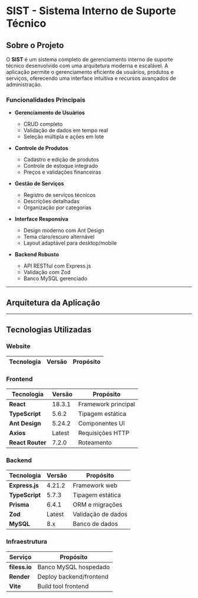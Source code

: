 # SIST - Sistema Interno de Suporte Técnico 

## Sobre o Projeto

O **SIST** é um sistema completo de gerenciamento interno de suporte técnico desenvolvido com uma arquitetura moderna e escalável. A aplicação permite o gerenciamento eficiente de usuários, produtos e serviços, oferecendo uma interface intuitiva e recursos avançados de administração.

### Funcionalidades Principais

- **Gerenciamento de Usuários**
    - CRUD completo
    - Validação de dados em tempo real
    - Seleção múltipla e ações em lote

- **Controle de Produtos**
    - Cadastro e edição de produtos
    - Controle de estoque integrado
    - Preços e validações financeiras

- **Gestão de Serviços**
    - Registro de serviços técnicos
    - Descrições detalhadas
    - Organização por categorias

- **Interface Responsiva**
    - Design moderno com Ant Design
    - Tema claro/escuro alternável
    - Layout adaptável para desktop/mobile

- **Backend Robusto**
    - API RESTful com Express.js
    - Validação com Zod
    - Banco MySQL gerenciado

---

## Arquitetura da Aplicação

---

## Tecnologias Utilizadas

### Website
| Tecnologia      | Versão | Propósito |
|-----------------|--------|-----------|

### Frontend
| Tecnologia | Versão | Propósito |
|------------|--------|-----------|
| **React** | 18.3.1 | Framework principal |
| **TypeScript** | 5.6.2 | Tipagem estática |
| **Ant Design** | 5.24.2 | Componentes UI |
| **Axios** | Latest | Requisições HTTP |
| **React Router** | 7.2.0 | Roteamento |

### Backend
| Tecnologia | Versão | Propósito |
|------------|--------|-----------|
| **Express.js** | 4.21.2 | Framework web |
| **TypeScript** | 5.7.3 | Tipagem estática |
| **Prisma** | 6.4.1 | ORM e migrações |
| **Zod** | Latest | Validação de dados |
| **MySQL** | 8.x | Banco de dados |

### Infraestrutura
| Serviço | Propósito |
|---------|-----------|
| **filess.io** | Banco MySQL hospedado |
| **Render** | Deploy backend/frontend |
| **Vite** | Build tool frontend |

